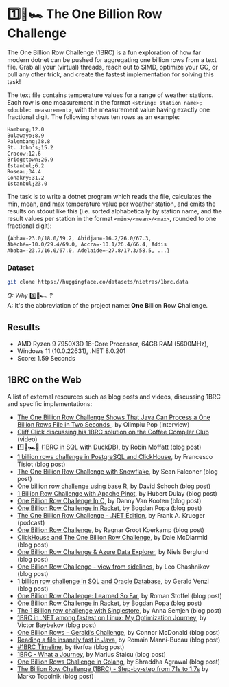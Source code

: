 # 1️⃣🐝🏎️ The One Billion Row Challenge

The One Billion Row Challenge (1BRC) is a fun exploration of how far modern dotnet can be pushed for aggregating one billion rows from a text file.
Grab all your (virtual) threads, reach out to SIMD, optimize your GC, or pull any other trick, and create the fastest implementation for solving this task!

The text file contains temperature values for a range of weather stations.
Each row is one measurement in the format `<string: station name>;<double: measurement>`, with the measurement value having exactly one fractional digit.
The following shows ten rows as an example:

```
Hamburg;12.0
Bulawayo;8.9
Palembang;38.8
St. John's;15.2
Cracow;12.6
Bridgetown;26.9
Istanbul;6.2
Roseau;34.4
Conakry;31.2
Istanbul;23.0
```

The task is to write a dotnet program which reads the file, calculates the min, mean, and max temperature value per weather station, and emits the results on stdout like this
(i.e. sorted alphabetically by station name, and the result values per station in the format `<min>/<mean>/<max>`, rounded to one fractional digit):

```
{Abha=-23.0/18.0/59.2, Abidjan=-16.2/26.0/67.3, Abéché=-10.0/29.4/69.0, Accra=-10.1/26.4/66.4, Addis Ababa=-23.7/16.0/67.0, Adelaide=-27.8/17.3/58.5, ...}
```

### Dataset
```bash
git clone https://huggingface.co/datasets/nietras/1brc.data
```

_Q: Why_ 1️⃣🐝🏎️ _?_\
A: It's the abbreviation of the project name: **One** **B**illion **R**ow **C**hallenge.

## Results

* AMD Ryzen 9 7950X3D 16-Core Processor, 64GB RAM (5600MHz), 
* Windows 11 (10.0.22631), .NET 8.0.201
* Score: 1.59 Seconds

## 1BRC on the Web

A list of external resources such as blog posts and videos, discussing 1BRC and specific implementations:

- [The One Billion Row Challenge Shows That Java Can Process a One Billion Rows File in Two Seconds ](https://www.infoq.com/news/2024/01/1brc-fast-java-processing), by Olimpiu Pop (interview)
- [Cliff Click discussing his 1BRC solution on the Coffee Compiler Club](https://www.youtube.com/watch?v=NJNIbgV6j-Y) (video)
- [1️⃣🐝🏎️🦆 (1BRC in SQL with DuckDB)](https://rmoff.net/2024/01/03/1%EF%B8%8F%E2%83%A3%EF%B8%8F-1brc-in-sql-with-duckdb/), by Robin Moffatt (blog post)
- [1 billion rows challenge in PostgreSQL and ClickHouse](https://ftisiot.net/posts/1brows/), by Francesco Tisiot (blog post)
- [The One Billion Row Challenge with Snowflake](https://medium.com/snowflake/the-one-billion-row-challenge-with-snowflake-f612ae76dbd5), by Sean Falconer (blog post)
- [One billion row challenge using base R](https://www.r-bloggers.com/2024/01/one-billion-row-challenge-using-base-r/), by David Schoch (blog post)
- [1 Billion Row Challenge with Apache Pinot](https://hubertdulay.substack.com/p/1-billion-row-challenge-in-apache), by Hubert Dulay (blog post)
- [One Billion Row Challenge In C](https://www.dannyvankooten.com/blog/2024/1brc/), by Danny Van Kooten (blog post)
- [One Billion Row Challenge in Racket](https://defn.io/2024/01/10/one-billion-row-challenge-in-racket/), by Bogdan Popa (blog post)
- [The One Billion Row Challenge - .NET Edition](https://dev.to/mergeconflict/392-the-one-billion-row-challenge-net-edition), by Frank A. Krueger (podcast)
- [One Billion Row Challenge](https://curiouscoding.nl/posts/1brc/), by Ragnar Groot Koerkamp (blog post)
- [ClickHouse and The One Billion Row Challenge](https://clickhouse.com/blog/clickhouse-one-billion-row-challenge), by Dale McDiarmid (blog post)
- [One Billion Row Challenge & Azure Data Explorer](https://nielsberglund.com/post/2024-01-28-one-billion-row-challenge--azure-data-explorer/), by Niels Berglund (blog post)
- [One Billion Row Challenge - view from sidelines](https://www.chashnikov.dev/post/one-billion-row-challenge-view-from-sidelines), by Leo Chashnikov (blog post)
- [1 billion row challenge in SQL and Oracle Database](https://geraldonit.com/2024/01/31/1-billion-row-challenge-in-sql-and-oracle-database/), by Gerald Venzl (blog post)
- [One Billion Row Challenge: Learned So Far](https://gamlor.info/posts-output/2024-01-12-one-billion-row-challenge/en/), by Roman Stoffel (blog post)
- [One Billion Row Challenge in Racket](https://defn.io/2024/01/10/one-billion-row-challenge-in-racket/), by Bogdan Popa (blog post)
- [The 1 Billion row challenge with Singlestore](https://medium.com/@testily/the-1-billion-row-challenge-with-singlestore-224ce97e451f), by Anna Semjen (blog post)
- [1BRC in .NET among fastest on Linux: My Optimization Journey](https://hotforknowledge.com/2024/01/13/1brc-in-dotnet-among-fastest-on-linux-my-optimization-journey/), by Victor Baybekov (blog post)
- [One Billion Rows – Gerald’s Challenge](https://connor-mcdonald.com/2024/02/03/one-billion-rows-geralds-challenge/), by Connor McDonald (blog post)
- [Reading a file insanely fast in Java](https://rmannibucau.metawerx.net/reading-a-file-insanely-fast-in-java.html), by Romain Manni-Bucau (blog post)
- [#1BRC Timeline](https://tivrfoa.github.io/java/benchmark/performance/2024/02/05/1BRC-Timeline.html), by tivrfoa (blog post)
- [1BRC - What a Journey](https://www.esolutions.tech/1brc-what-a-journey), by Marius Staicu (blog post)
- [One Billion Rows Challenge in Golang](https://www.bytesizego.com/blog/one-billion-row-challenge-go), by Shraddha Agrawal (blog post)
- [The Billion Row Challenge (1BRC) - Step-by-step from 71s to 1.7s](https://questdb.io/blog/billion-row-challenge-step-by-step/) by Marko Topolnik (blog post)
